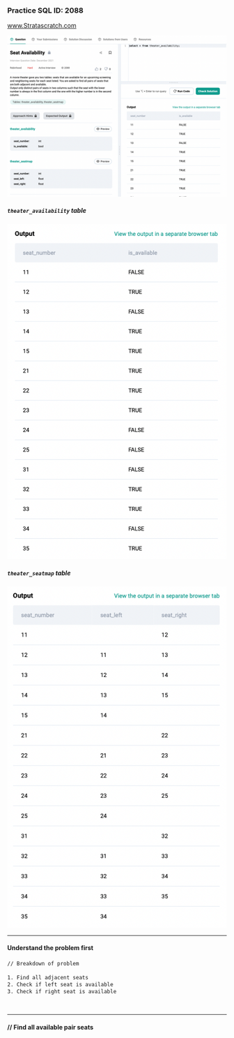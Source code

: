 ### Practice SQL ID: 2088

www.Stratascratch.com

![](images/2088_0.png)

##### `theater_availability` table

![](images/2088_1.png)

##### `theater_seatmap` table

![](images/2088_2.png)
<br>

---

#### Understand the problem first

```
// Breakdown of problem

1. Find all adjacent seats
2. Check if left seat is available
3. Check if right seat is available
```

<br>

---

#### // Find all available pair seats
